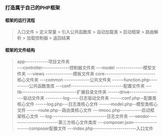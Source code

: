 ### 打造属于自己的PHP框架
#### 框架的运行流程
> 入口文件 > 定义常量 > 引入公共函数库 > 自动加载类 > 启动框架 > 路由解析 > 加载控制器 > 返回结果 

#### 框架的文件结构
> app------------项目文件夹</br>
      ---controller--------------控制器文件夹
      ---model     --------------模型文件夹
      ---views     --------------模板文件夹
  core--------------------------核心文件夹
      ---common    -------------公共文件夹
      ------function.php----------公共函数类库
      ---conf---------------------------配置文件夹
      ---lib----------------------------扩展目录文件夹
            ------drive-----------------驱动文件夹
                       ---------log-----日志驱动文件夹
            ------conf.php--配置类核心文件
            ------log.php---日志类核心文件
            ------model.php--模型类核心文件
            ------route.php--路由类核心文件
      ---imooc.php-----------启动框架核心文件
      ---log----------------------------日志文件夹
      ---vendor-------------------------第三方核心文件类库
      ---composer.json------------------composer配置文件
      ---index.php----------------------入口文件